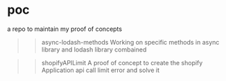 # poc
a repo to maintain my proof of concepts

  >> async-lodash-methods
Working on specific methods in async library and lodash library combained 

  >> shopifyAPILimit
A proof of concept to create the shopify Application api call limit error and solve it
